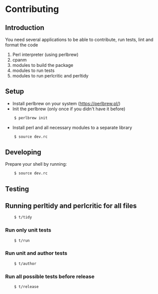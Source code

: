 # Contributing

## Introduction

You need several applications to be able to contribute, run tests, lint and format the code

1. Perl interpreter (using perlbrew)
2. cpanm
3. modules to build the package
4. modules to run tests
5. modules to run perlcritic and perltidy

## Setup

* Install perlbrew on your system (https://perlbrew.pl/)
* Init the perlbrew (only once if you didn't have it before)
```bash
    $ perlbrew init
```
* Install perl and all necessary modules to a separate library
```bash
    $ source dev.rc
```

## Developing

Prepare your shell by running:

```bash
    $ source dev.rc
```

## Testing

## Running perltidy and perlcritic for all files

```bash
    $ t/tidy
```

### Run only unit tests

```bash
    $ t/run
```

### Run unit and author tests

```bash
    $ t/author
```

### Run all possible tests before release

```bash
    $ t/release
```
